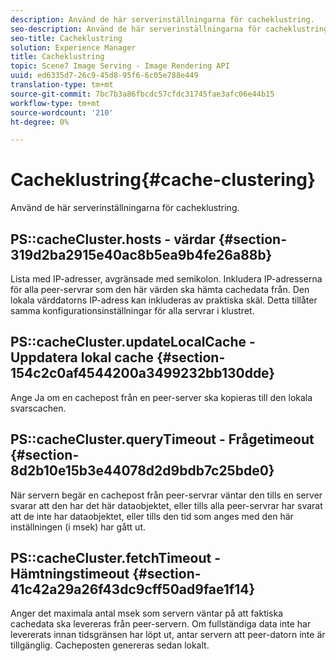 ```yaml
---
description: Använd de här serverinställningarna för cacheklustring.
seo-description: Använd de här serverinställningarna för cacheklustring.
seo-title: Cacheklustring
solution: Experience Manager
title: Cacheklustring
topic: Scene7 Image Serving - Image Rendering API
uuid: ed6335d7-26c9-45d8-95f6-6c05e788e449
translation-type: tm+mt
source-git-commit: 7bc7b3a86fbcdc57cfdc31745fae3afc06e44b15
workflow-type: tm+mt
source-wordcount: '210'
ht-degree: 0%

---
```



# Cacheklustring{#cache-clustering}

Använd de här serverinställningarna för cacheklustring.

## PS::cacheCluster.hosts - värdar {#section-319d2ba2915e40ac8b5ea9b4fe26a88b}

Lista med IP-adresser, avgränsade med semikolon. Inkludera IP-adresserna för alla peer-servrar som den här värden ska hämta cachedata från. Den lokala värddatorns IP-adress kan inkluderas av praktiska skäl. Detta tillåter samma konfigurationsinställningar för alla servrar i klustret.

## PS::cacheCluster.updateLocalCache - Uppdatera lokal cache {#section-154c2c0af4544200a3499232bb130dde}

Ange Ja om en cachepost från en peer-server ska kopieras till den lokala svarscachen.

## PS::cacheCluster.queryTimeout - Frågetimeout {#section-8d2b10e15b3e44078d2d9bdb7c25bde0}

När servern begär en cachepost från peer-servrar väntar den tills en server svarar att den har det här dataobjektet, eller tills alla peer-servrar har svarat att de inte har dataobjektet, eller tills den tid som anges med den här inställningen (i msek) har gått ut.

## PS::cacheCluster.fetchTimeout - Hämtningstimeout {#section-41c42a29a26f43dc9cff50ad9fae1f14}

Anger det maximala antal msek som servern väntar på att faktiska cachedata ska levereras från peer-servern. Om fullständiga data inte har levererats innan tidsgränsen har löpt ut, antar servern att peer-datorn inte är tillgänglig. Cacheposten genereras sedan lokalt.
